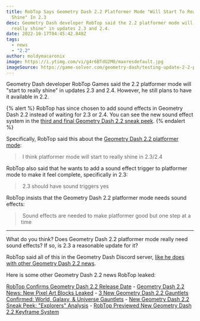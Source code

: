 ```yaml
---
title: RobTop Says Geometry Dash 2.2 Platformer Mode "Will Start To Really
  Shine" In 2.3
desc: Geometry Dash developer RobTop said the 2.2 platformer mode will "start to
  really shine" in updates 2.3 and 2.4.
date: 2022-10-17T04:45:42.848Z
tags:
  - news
  - "2.2"
author: moldymacaronix
image: https://i.ytimg.com/vi/g4r6BTdU2M0/maxresdefault.jpg
imageSource: https://game-solver.com/geometry-dash/testing-update-2-2-platformer-mode/
---
```

Geometry Dash developer RobTop Games said the 2.2 platformer mode will "start to really shine" in updates 2.3 and 2.4. However, he still plans to have it available in 2.2.

{% alert %}
RobTop has since chosen to add sound effects in Geometry Dash 2.2 instead of waiting for 2.3 or 2.4. You can see the new sound effect system in the [third and final Geometry Dash 2.2 sneak peek](/posts/final-geometry-dash-2-2-sneak-peek-released-by-robtop-games/).
{% endalert %}

Specifically, RobTop said this about the [Geometry Dash 2.2 platformer mode](/posts/the-map-linear-gd/):

>﻿ I think platformer mode will start to really shine in 2.3/2.4

RobTop also said that he wants to add a sound effect trigger to platformer mode to make it feel complete, specifically in 2.3:

>﻿ 2.3 should have sound triggers yes

R﻿obTop insists that the Geometry Dash 2.2 platformer mode needs sound effects:

>﻿ Sound effects are needed to make platformer good but one step at a time

---

What do you think? Does Geometry Dash 2.2 platformer mode really need sound effects? If so, is 2.3 a reasonable update for it?

RobTop said all of this in the Geometry Dash Discord server, [like he does with other Geometry Dash 2.2 news](/posts/2-2-release-date-confirmed/).

Here is some other Geometry Dash 2.2 news RobTop leaked:

[﻿RobTop Confirms Geometry Dash 2.2 Release Date](/posts/2-2-release-date-confirmed/) - [Geometry Dash 2.2 News: New Pixel Art Blocks Leaked](/posts/geometry-dash-2-2-news-new-pixel-art-blocks-leaked/) - [3 New Geometry Dash 2.2 Gauntlets Confirmed: World, Galaxy, & Universe Gauntlets](/posts/geometry-dash-2-2-world-galaxy-universe-gauntlets/) - [New Geometry Dash 2.2 Sneak Peek: "Explorers" Analysis](/posts/geometry-dash-new-sneak-peek-analysis/) - [RobTop Previewed New Geometry Dash 2.2 Keyframe System](/posts/robtop-previewed-geometry-dash-2-2-keyframe-system/)
